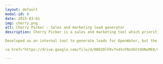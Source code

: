 ```yaml
---
layout: default
modal-id: 6
date: 2015-03-01
img: cherry.png
alt: Cherry Picker - Sales and marketing lead generator
description: Cherry Picker is a sales and marketing tool which prioritize and generate a predictable stream of leads. 

Developed as an internal tool to generate leads for OpenWater, but the tool had the capability to generate leads for other markets. <br />

<a href="https://drive.google.com/file/d/0B9Z0lF0v7n4VcFNzUkhtOUNuME0/view?usp=sharing"><img src="img/portfolio/cherry-fact-sheet.png" class="img-responsive img-centered" alt="{{ post.alt }}"></a>

---
```

